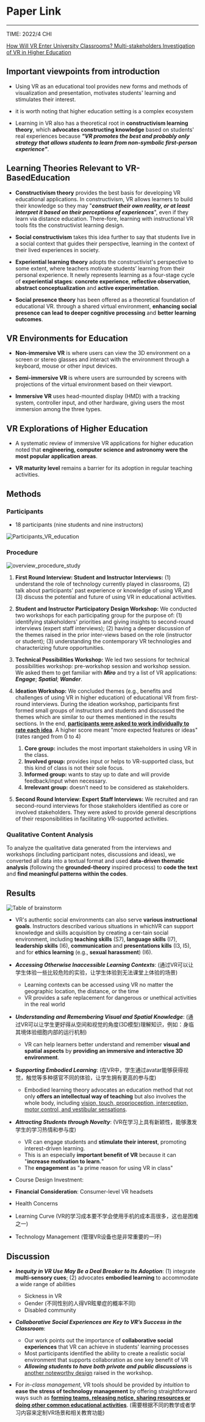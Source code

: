 # Paper Link

---

TIME: 2022/4 CHI

[How Will VR Enter University Classrooms? Multi-stakeholders Investigation of VR in Higher Education](https://doi.org/10.1145/3491102.3517542)

## Important viewpoints from introduction

* Using VR as an educational tool provides new forms and methods of visualization and presentation, motivates students' learning and stimulates their interest.

* it is worth noting that higher education setting is a complex ecosystem

* Learning in VR also has a theoretical root in **constructivism learning theory**, which **advocates constructing knowledge** based on students' real experiences because ***"VR promotes the best and probably only strategy that allows students to learn from non-symbolic first-person experience"***.

## Learning Theories Relevant to VR-BasedEducation

* **Constructivism theory** provides the best basis for developing VR educational applications. In constructivism, VR allows learners to build their knowledge so they may "***construct their own reality, or at least interpret it based on their perceptions of experiences***", even if they learn via distance education. There-fore, learning with instructional VR tools fits the constructivist learning design.

* **Social constructivism** takes this idea further to say that students live in a social context that guides their perspective, learning in the context of their lived experiences in society.

* **Experiential learning theory** adopts the constructivist's perspective to some extent, where teachers motivate students’ learning from their personal experience. It newly represents learning as a four-stage cycle of **experiential stages**: **concrete experience**, **reflective observation**, **abstract conceptualization** and **active experimentation**.

* **Social presence theory** has been offered as a theoretical foundation of educational VR. through a shared virtual environment, **enhancing social presence can lead to deeper cognitive processing** and **better learning outcomes**.

## VR Environments for Education

* **Non-immersive VR** is where users can view the 3D environment on a screen or stereo glasses and interact with the environment through a keyboard, mouse or other input devices.

* **Semi-immersive VR** is where users are surrounded by screens with projections of the virtual environment based on their viewport.

* **Immersive VR** uses head-mounted display (HMD) with a tracking system, controller input, and other hardware, giving users the most immersion among the three types.

## VR Explorations of Higher Education

* A systematic review of immersive VR applications for higher education noted that **engineering, computer science and astronomy were the most popular application areas**.

* **VR maturity level** remains a barrier for its adoption in regular teaching activities.

## Methods

### Participants

* 18 participants (nine students and nine instructors)

![Participants_VR_education](../Pictures%20and%20Graphs/Participants_details_VR_education.png)

### Procedure

![overview_procedure_study](../Pictures%20and%20Graphs/Study_Procedure_VR_education.png)

1. **First Round Interview: Student and Instructor Interviews:** (1) understand the role of technology currently played in classrooms, (2) talk about participants' past experience or knowledge of using VR,and (3) discuss the potential and future of using VR in educational activities.

2. **Student and Instructor Participatory Design Workshop:** We conducted two workshops for each participating group for the purpose of: (1) identifying stakeholders' priorities and giving insights to second-round interviews (expert staff interviews); (2) having a deeper discussion of the themes raised in the prior inter-views based on the role (instructor or student); (3) understanding the contemporary VR technologies and characterizing future opportunities.

3. **Technical Possibilities Workshop:** We led two sessions for technical possibilities workshop: pre-workshop session and workshop session. We asked them to get familiar with ***Miro*** and try a list of VR applications: ***Engage***; ***Spatial***; ***Wander***.

4. **Ideation Workshop:** We concluded themes (e.g., benefits and challenges of using VR in higher education) of educational VR from first-round interviews. During the ideation workshop, participants first formed small groups of instructors and students and discussed the themes which are similar to our themes mentioned in the results sections. In the end, <u>**participants were asked to work individually to rate each idea**</u>. A higher score meant "more expected features or ideas" (rates ranged from 0 to 4)
   1. **Core group:** includes the most important stakeholders in using VR in the class.
   2. **Involved group:** provides input or helps to VR-supported class, but this kind of class is not their sole focus.
   3. **Informed group:** wants to stay up to date and will provide feedback/input when necessary.
   4. **Irrelevant group:** doesn’t need to be considered as stakeholders.

5. **Second Round Interview: Expert Staff Interviews:** We recruited and ran second-round interviews for those stakeholders identified as core or involved stakeholders. They were asked to provide general descriptions of their responsibilities in facilitating VR-supported activities.

### Qualitative Content Analysis

To analyze the qualitative data generated from the interviews and workshops (including participant notes, discussions and ideas), we converted all data into a textual format and used **data-driven thematic analysis** (following the **grounded-theory** inspired process) to **code the text** and **find meaningful patterns within the codes**.

## Results

![Table of brainstorm](../Pictures%20and%20Graphs/brainstorm_of_VR_education.png)

* VR's authentic social environments can also serve **various instructional goals**. Instructors described various situations in whichVR can support knowledge and skills acquisition by creating a cer-tain social environment, including **teaching skills** (S7), **language skills** (I7), **leadership skills** (I6), **communication** and **presentations kills** (I3, I5), and for **ethics learning** (e.g., **sexual harassment**) (I6).

* ***Accessing Otherwise Inaccessible Learning Contexts***: (通过VR可以让学生体验一些比较危险的实验，让学生体验到无法课堂上体验的场景)
  * Learning contexts can be accessed using VR no matter the geographic location, the distance, or the time
  * VR provides a safe replacement for dangerous or unethical activities in the real world

* ***Understanding and Remembering Visual and Spatial Knowledge***: (通过VR可以让学生更好得从空间和视觉的角度(3D模型)理解知识，例如：身临其境体验细胞内部的运行机制)
  * VR can help learners better understand and remember **visual and spatial aspects** by **providing an immersive and interactive 3D environment**.

* ***Supporting Embodied Learning***: (在VR中，学生通过avatar能够获得视觉，触觉等多种感官不同的体验，让学生拥有更高的参与度)
  * Embodied learning theory advocates an education method that not only **offers an intellectual way of teaching** but also involves the whole body, including <u>vision, touch, proprioception, interception, motor control, and vestibular sensations</u>.

* ***Attracting Students through Novelty***: (VR在学习上具有新颖性，能够激发学生的学习热情和参与度)
  * VR can engage students and **stimulate their interest**, promoting interest-driven learning.
  * This is an especially **important benefit of VR** because it can "**increase motivation to learn.**"
  * The **engagement** as "a prime reason for using VR in class"

* Course  Design  Investment:

* **Financial Consideration**: Consumer-level VR headsets

* Health Concerns

* Learning Curve (VR的学习成本要不学会使用手机的成本高很多，这也是困难之一)

* Technology Management (管理VR设备也是非常重要的一环)

## Discussion

* ***Inequity in VR Use May Be a Deal Breaker to Its Adoption***: (1) integrate **multi-sensory cues**; (2) advocates **embodied learning** to accommodate a wide range of abilities
  * Sickness in VR
  * Gender (不同性别的人得VR眩晕症的概率不同)
  * Disabled community

* ***Collaborative Social Experiences are Key to VR’s Success in the Classroom***:
  * Our work points out the importance of **collaborative social experiences** that VR can achieve in students' learning processes
  * Most participants identified the ability to create a realistic social environment that supports collaboration as one key benefit of VR
  * ***Allowing students to have both private and public discussions*** is <u>another noteworthy design</u> raised in the workshop.

* For *in-class management*, VR tools should be provided by *intuition* to **ease the stress of technology management** by offering straightforward ways such as <u>**forming teams, releasing notice, sharing resources or doing other common educational activities**</u>. (需要根据不同的教学或者学习内容来定制VR场景和相关教育功能)